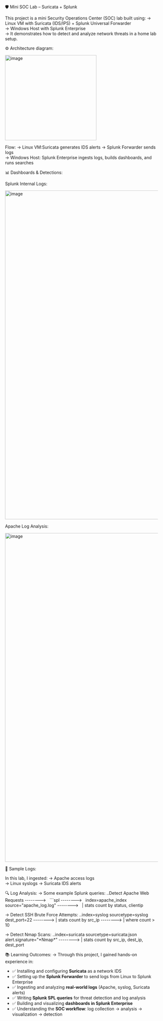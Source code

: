 🛡️ Mini SOC Lab – Suricata + Splunk



This project is a mini Security Operations Center (SOC) lab built using:
-> Linux VM with Suricata (IDS/IPS) + Splunk Universal Forwarder  
-> Windows Host with Splunk Enterprise  
-> It demonstrates how to detect and analyze network threats in a home lab setup.


⚙️ Architecture diagram:

<img width="301" height="280" alt="image" src="https://github.com/user-attachments/assets/e2f5c478-b7e8-4413-be3c-131d272d4ffd" />




Flow:
-> Linux VM:Suricata generates IDS alerts → Splunk Forwarder sends logs  
-> Windows Host: Splunk Enterprise ingests logs, builds dashboards, and runs searches 


📊 Dashboards \& Detections:

Splunk Internal Logs:

<img width="1920" height="1080" alt="image" src="https://github.com/user-attachments/assets/09c07231-85ac-4c12-af12-99f75958a82b" />


Apache Log Analysis:

<img width="1920" height="1080" alt="image" src="https://github.com/user-attachments/assets/2344d312-ba76-4d7d-a057-c8b6f39a5dbb" />


📂 Sample Logs:

In this lab, I ingested:
-> Apache access logs  
-> Linux syslogs 
-> Suricata IDS alerts


🔍 Log Analysis:
-> Some example Splunk queries:
    ..Detect Apache Web Requests
--------> &nbsp; ```spl
--------> &nbsp; index=apache\_index source="apache\_log.log"
--------> &nbsp; | stats count by status, clientip


-> Detect SSH Brute Force Attempts:
    ..index=syslog sourcetype=syslog dest\_port=22
--------> | stats count by src\_ip
--------> | where count > 10


-> Detect Nmap Scans:
    ..index=suricata sourcetype=suricata:json alert.signature="\*Nmap\*"
--------> | stats count by src\_ip, dest\_ip, dest\_port


📚 Learning Outcomes:
-> Through this project, I gained hands-on experience in:
- ✅ Installing and configuring **Suricata** as a network IDS  
- ✅ Setting up the **Splunk Forwarder** to send logs from Linux to Splunk Enterprise  
- ✅ Ingesting and analyzing **real-world logs** (Apache, syslog, Suricata alerts)  
- ✅ Writing **Splunk SPL queries** for threat detection and log analysis  
- ✅ Building and visualizing **dashboards in Splunk Enterprise**  
- ✅ Understanding the **SOC workflow**: log collection → analysis → visualization → detection  


